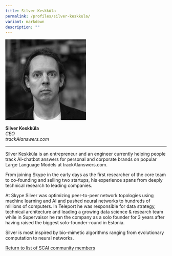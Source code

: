 ```yaml
---
title: Silver Keskküla
permalink: /profiles/silver-keskkula/
variant: markdown
description: ""
---
```

<div style="width:50%"><img src="/images/People/silver_keskkula.jpeg" alt="Professor Seth Lazar"></div>

**Silver Keskküla**<br>*CEO*<br>*trackAIanswers.com*<br>

---

Silver Keskküla is an entrepreneur and an engineer currently helping people track AI-chatbot answers for personal and corporate brands on popular Large Language Models at trackAIanswers.com.  
  
From joining Skype in the early days as the first researcher of the core team to co-founding and selling two startups, his experience spans from deeply technical research to leading companies.  
  
At Skype Silver was optimizing peer-to-peer network topologies using machine learning and AI and pushed neural networks to hundreds of millions of computers. In Teleport he was responsible for data strategy, technical architecture and leading a growing data science &amp; research team while in Supervaisor he ran the company as a solo founder for 3 years after having raised the biggest solo-founder-round in Estonia.  
  
Silver is most inspired by bio-mimetic algorithms ranging from evolutionary computation to neural networks.

[Return to list of SCAI community members](/community)